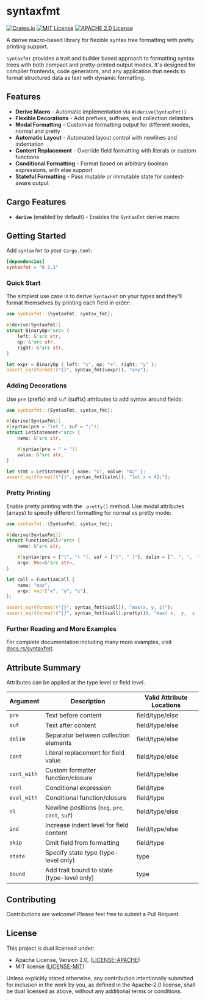 # syntaxfmt

[![Crates.io](https://img.shields.io/crates/d/syntaxfmt.svg)](https://crates.io/crates/syntaxfmt)
[![MIT License](https://img.shields.io/badge/license-MIT-brightgreen)](LICENSE-MIT)
[![APACHE 2.0 License](https://img.shields.io/badge/license-APACHE%202.0-brightgreen)](LICENSE-APACHE)

A derive macro-based library for flexible syntax tree formatting with pretty printing support.

`syntaxfmt` provides a trait and builder based approach to formatting syntax trees with both compact and pretty-printed output modes. It's designed for compiler frontends, code generators, and any application that needs to format structured data as text with dynamic formatting.

## Features

- **Derive Macro** - Automatic implementation via `#[derive(SyntaxFmt)]`
- **Flexible Decorations** - Add prefixes, suffixes, and collection delimiters
- **Modal Formatting** - Customise formatting output for different modes, normal and pretty
- **Automatic Layout** - Automated layout control with newlines and indentation
- **Content Replacement** - Override field formatting with literals or custom functions
- **Conditional Formatting** - Format based on arbitrary boolean expressions, with else support
- **Stateful Formatting** - Pass mutable or immutable state for context-aware output

## Cargo Features

- **`derive`** (enabled by default) - Enables the `SyntaxFmt` derive macro

## Getting Started

Add `syntaxfmt` to your `Cargo.toml`:

```toml
[dependencies]
syntaxfmt = "0.2.1"
```

### Quick Start

The simplest use case is to derive `SyntaxFmt` on your types and they'll format themselves by printing each field in order:

```rust
use syntaxfmt::{SyntaxFmt, syntax_fmt};

#[derive(SyntaxFmt)]
struct BinaryOp<'src> {
    left: &'src str,
    op: &'src str,
    right: &'src str,
}

let expr = BinaryOp { left: "x", op: "+", right: "y" };
assert_eq!(format!("{}", syntax_fmt(&expr)), "x+y");
```

### Adding Decorations

Use `pre` (prefix) and `suf` (suffix) attributes to add syntax around fields:

```rust
use syntaxfmt::{SyntaxFmt, syntax_fmt};

#[derive(SyntaxFmt)]
#[syntax(pre = "let ", suf = ";")]
struct LetStatement<'src> {
    name: &'src str,

    #[syntax(pre = " = ")]
    value: &'src str,
}

let stmt = LetStatement { name: "x", value: "42" };
assert_eq!(format!("{}", syntax_fmt(&stmt)), "let x = 42;");
```

### Pretty Printing

Enable pretty printing with the `.pretty()` method. Use modal attributes (arrays) to specify different formatting for normal vs pretty mode:

```rust
use syntaxfmt::{SyntaxFmt, syntax_fmt};

#[derive(SyntaxFmt)]
struct FunctionCall<'src> {
    name: &'src str,

    #[syntax(pre = ["(", "( "], suf = [")", " )"], delim = [", ", ",  "])]
    args: Vec<&'src str>,
}

let call = FunctionCall {
    name: "max",
    args: vec!["x", "y", "z"],
};

assert_eq!(format!("{}", syntax_fmt(&call)), "max(x, y, z)");
assert_eq!(format!("{}", syntax_fmt(&call).pretty()), "max( x,  y,  z )");
```

### Further Reading and More Examples

For complete documentation including many more examples, visit [docs.rs/syntaxfmt](https://docs.rs/syntaxfmt).

## Attribute Summary

Attributes can be applied at the type level or field level.

| Argument | Description | Valid Attribute Locations |
|----------|-------------|---------------------------|
| `pre` | Text before content | field/type/else |
| `suf` | Text after content | field/type/else |
| `delim` | Separator between collection elements | field/type/else |
| `cont` | Literal replacement for field value | field/type/else |
| `cont_with` | Custom formatter function/closure | field/type/else |
| `eval` | Conditional expression | field/type |
| `eval_with` | Conditional function/closure | field/type |
| `nl` | Newline positions (`beg`, `pre`, `cont`, `suf`) | field/type/else |
| `ind` | Increase indent level for field content | field/type/else |
| `skip` | Omit field from formatting | field/type |
| `state` | Specify state type (type-level only) | type |
| `bound` | Add trait bound to state (type-level only) | type |

## Contributing

Contributions are welcome! Please feel free to submit a Pull Request.

## License

This project is dual licensed under:

- Apache License, Version 2.0, ([LICENSE-APACHE](LICENSE-APACHE))
- MIT license ([LICENSE-MIT](LICENSE-MIT))

Unless explicitly stated otherwise, any contribution intentionally submitted for inclusion in the work by you, as defined in the Apache-2.0 license, shall be dual licensed as above, without any additional terms or conditions.
